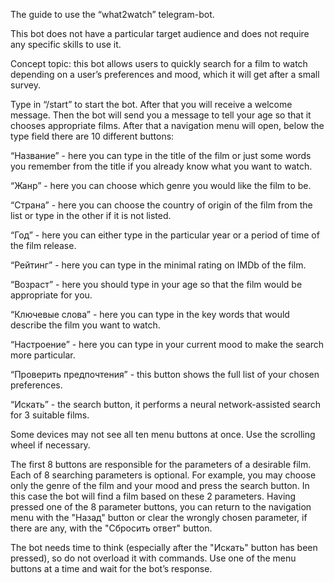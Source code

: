 The guide to use the “what2watch” telegram-bot.

This bot does not have a particular target audience and does not require any specific skills to use it.

Concept topic: this bot allows users to quickly search for a film to watch depending on a user’s preferences and mood, which it will get after a small survey.


Type in “/start” to start the bot. After that you will receive a welcome message. Then the bot will send you a message to tell your age so that it chooses appropriate films. After that a navigation menu will open, below the type field there are 10 different buttons:

“Название” - here you can type in the title of the film or just some words you remember from the title if you already know what you want to watch.

“Жанр” - here you can choose which genre you would like the film to be.

“Страна” - here you can choose the country of origin of the film from the list or type in the other if it is not listed.

“Год” - here you can either type in the particular year or a period of time  of the film release.

“Рейтинг” - here you can type in the minimal rating on IMDb of the film.

“Возраст” - here you should type in your age so that the film would be appropriate for you.

“Ключевые слова” - here you can type in the key words that would describe the film you want to watch.

“Настроение” - here you can type in your current mood to make the search more particular.

“Проверить предпочтения” - this button shows the full list of your chosen preferences.

“Искать” - the search button, it performs a neural network-assisted search for 3 suitable films.

Some devices may not see all ten menu buttons at once. Use the scrolling wheel if necessary. 


The first 8 buttons are responsible for the parameters of a desirable film. Each of 8 searching parameters is optional. For example, you may choose only the genre of the film and your mood and press the search button. In this case the bot will find a film based on these 2 parameters. Having pressed one of the 8 parameter buttons, you can return to the navigation menu with the "Назад" button or clear the wrongly chosen parameter, if there are any, with the "Сбросить ответ" button.

The bot needs time to think (especially after the "Искать" button has been pressed), so do not overload it with commands. Use one of the menu buttons at a time and wait for the bot’s response. 


